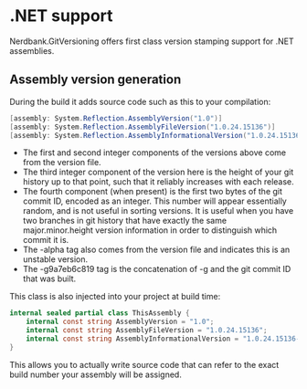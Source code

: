 # .NET support

Nerdbank.GitVersioning offers first class version stamping support for .NET assemblies.

## Assembly version generation

During the build it adds source code such as this to your compilation:

```csharp
[assembly: System.Reflection.AssemblyVersion("1.0")]
[assembly: System.Reflection.AssemblyFileVersion("1.0.24.15136")]
[assembly: System.Reflection.AssemblyInformationalVersion("1.0.24.15136-alpha+g9a7eb6c819")]
```

* The first and second integer components of the versions above come from the 
version file.
* The third integer component of the version here is the height of your git history up to
that point, such that it reliably increases with each release.
* The fourth component (when present) is the first two bytes of the git commit ID, encoded as an integer. This number will appear essentially random, and is not useful in sorting versions. It is useful when you have two branches in git history that have exactly the same major.minor.height version information in order to distinguish which commit it is.
* The -alpha tag also comes from the version file and indicates this is an
unstable version.
* The -g9a7eb6c819 tag is the concatenation of -g and the git commit ID that was built.

This class is also injected into your project at build time:

```csharp
internal sealed partial class ThisAssembly {
    internal const string AssemblyVersion = "1.0";
    internal const string AssemblyFileVersion = "1.0.24.15136";
    internal const string AssemblyInformationalVersion = "1.0.24.15136-alpha+g9a7eb6c819";
}
```

This allows you to actually write source code that can refer to the exact build
number your assembly will be assigned.
